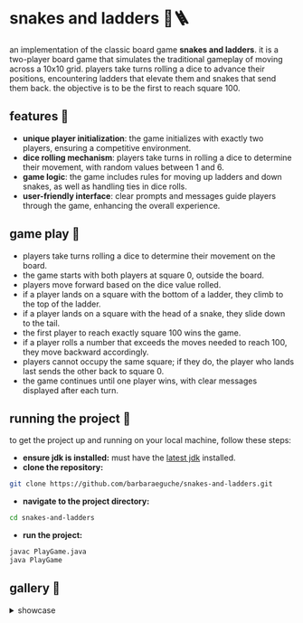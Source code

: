 # snakes and ladders 🐍🪜
an implementation of the classic board game **snakes and ladders**. it is a two-player board game that simulates the traditional gameplay of moving across a 10x10 grid. players take turns rolling a dice to advance their positions, encountering ladders that elevate them and snakes that send them back. the objective is to be the first to reach square 100.

## features 👾
  - **unique player initialization**: the game initializes with exactly two players, ensuring a competitive environment.
  - **dice rolling mechanism**: players take turns in rolling a dice to determine their movement, with random values between 1 and 6.
  - **game logic**: the game includes rules for moving up ladders and down snakes, as well as handling ties in dice rolls.
  - **user-friendly interface**: clear prompts and messages guide players through the game, enhancing the overall experience.

## game play 🎲
- players take turns rolling a dice to determine their movement on the board.
- the game starts with both players at square 0, outside the board.
- players move forward based on the dice value rolled.
- if a player lands on a square with the bottom of a ladder, they climb to the top of the ladder.
- if a player lands on a square with the head of a snake, they slide down to the tail.
- the first player to reach exactly square 100 wins the game.
- if a player rolls a number that exceeds the moves needed to reach 100, they move backward accordingly.
- players cannot occupy the same square; if they do, the player who lands last sends the other back to square 0.
- the game continues until one player wins, with clear messages displayed after each turn.

## running the project 🏁
to get the project up and running on your local machine, follow these steps:

- **ensure jdk is installed:** must have the [latest jdk](https://www.java.com/en/download/manual.jsp) installed.
- **clone the repository:**
```bash
git clone https://github.com/barbaraeguche/snakes-and-ladders.git
```
- **navigate to the project directory:**
```bash
cd snakes-and-ladders
```
- **run the project:**
```bash
javac PlayGame.java
java PlayGame
```

## gallery 📸
<details>
  <summary>showcase</summary>

  - **initial run**
  

  - **both players on same tile**
  

  - **landed on a ladder**
  

  - **landed on a snake**
  

  - **game won**
  
</details>
